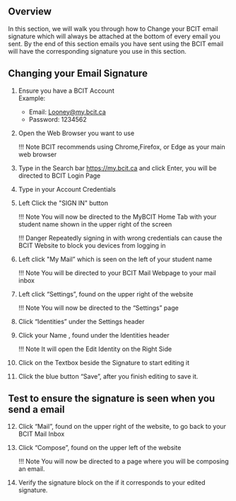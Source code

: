 ## Overview

In this section, we will walk you through how to Change your BCIT email signature which will always be attached at the bottom of every email you sent.
By the end of this section emails you have sent using the BCIT email will have the corresponding signature you use in this section.

## Changing your Email Signature

1. Ensure you have a BCIT Account <br>
    Example:
    - Email: <Looney@my.bcit.ca>
    - Password: 1234562

2. Open the Web Browser you want to use

    !!! Note
        BCIT recommends using Chrome,Firefox, or Edge as your main web browser

3. Type in the Search bar <https://my.bcit.ca> and click Enter, you will be directed to BCIT Login Page

4. Type in your Account Credentials
    <!-- Email: <rmaceda1@mybcit.ca>
    Password: 123456789 
    // Maybe we can remove this -->

5. Left Click the "SIGN IN" button

    !!! Note
        You will now be directed to the MyBCIT Home Tab with your student name shown in the upper right of the screen

    !!! Danger
        Repeatedly signing in with wrong credentials can cause the BCIT Website to block you devices from logging in

6. Left click "My Mail” which is seen on the left of your student name

    !!! Note
        You will be directed to your BCIT Mail Webpage to your mail inbox

7. Left click “Settings”, found on the upper right of the website

    !!! Note
        You will now be directed to the “Settings” page

8. Click “Identities” under the Settings header

9. Click your Name , found under the Identities header

    !!! Note
        It will open the Edit Identity on the Right Side

10. Click on the Textbox beside the Signature to start editing it

11. Click the blue button “Save”, after you finish editing to save it.

    <!-- !!! Note
        Do not leave the page if you want to follow the test below if you done it right. WE MIGHT want to remove this-->

## Test to ensure the signature is seen when you send a email

12. Click “Mail”, found on the upper right of the website, to go back to your BCIT Mail Inbox

13. Click “Compose”, found on the upper left of the website

    !!! Note
        You will now be directed to a page where you will be composing an email.

14. Verify the signature block on the if it corresponds to your edited signature.
